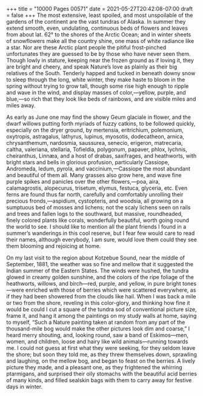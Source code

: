 +++
title = "10000 Pages 00571"
date = 2021-05-27T20:42:08-07:00
draft = false
+++
The most extensive, least spoiled, and most unspoilable of the gardens of the continent are the vast tundras of Alaska. In summer they extend smooth, even, undulating, continuous beds of flowers and leaves from about lat. 62° to the shores of the Arctic Ocean; and in winter sheets of snowflowers make all the country shine, one mass of white radiance like a star. Nor are these Arctic plant people the pitiful frost-pinched unfortunates they are guessed to be by those who have never seen them. Though lowly in stature, keeping near the frozen ground as if loving it, they are bright and cheery, and speak Nature’s love as plainly as their big relatives of the South. Tenderly happed and tucked in beneath downy snow to sleep through the long, white winter, they make haste to bloom in the spring without trying to grow tall, though some rise high enough to ripple and wave in the wind, and display masses of color,—yellow, purple, and blue,—so rich that they look like beds of rainbows, and are visible miles and miles away.

As early as June one may find the showy Geum glaciale in flower, and the dwarf willows putting forth myriads of fuzzy catkins, to be followed quickly, especially on the dryer ground, by mertensia, eritrichium, polemonium, oxytropis, astragalus, lathyrus, lupinus, myosotis, dodecatheon, arnica, chrysanthemum, nardosmia, saussurea, senecio, erigeron, matrecaria, caltha, valeriana, stellaria, Tofieldia, polygonum, papaver, phlox, lychnis, cheiranthus, Linnæa, and a host of drabas, saxifrages, and heathworts, with bright stars and bells in glorious profusion, particularly Cassiope, Andromeda, ledum, pyrola, and vaccinium,—Cassiope the most abundant and beautiful of them all. Many grasses also grow here, and wave fine purple spikes and panicles over the other flowers,—poa, aira, calamagrostis, alopecurus, trisetum, elymus, festuca, glyceria, etc. Even ferns are found thus far north, carefully and comfortably unrolling their precious fronds,—aspidium, cystopteris, and woodsia, all growing on a sumptuous bed of mosses and lichens; not the scaly lichens seen on rails and trees and fallen logs to the southward, but massive, roundheaded, finely colored plants like corals, wonderfully beautiful, worth going round the world to see. I should like to mention all the plant friends I found in a summer’s wanderings in this cool reserve, but I fear few would care to read their names, although everybody, I am sure, would love them could they see them blooming and rejoicing at home.

On my last visit to the region about Kotzebue Sound, near the middle of September, 1881, the weather was so fine and mellow that it suggested the Indian summer of the Eastern States. The winds were hushed, the tundra glowed in creamy golden sunshine, and the colors of the ripe foliage of the heathworts, willows, and birch—red, purple, and yellow, in pure bright tones—were enriched with those of berries which were scattered everywhere, as if they had been showered from the clouds like hail. When I was back a mile or two from the shore, reveling in this color-glory, and thinking how fine it would be could I cut a square of the tundra sod of conventional picture size, frame it, and hang it among the paintings on my study walls at home, saying to myself, “Such a Nature painting taken at random from any part of the thousand-mile bog would make the other pictures look dim and coarse,” I heard merry shouting, and, looking round, saw a band of Eskimos—men, women, and children, loose and hairy like wild animals—running towards me. I could not guess at first what they were seeking, for they seldom leave the shore; but soon they told me, as they threw themselves down, sprawling and laughing, on the mellow bog, and began to feast on the berries. A lively picture they made, and a pleasant one, as they frightened the whirring ptarmigans, and surprised their oily stomachs with the beautiful acid berries of many kinds, and filled sealskin bags with them to carry away for festive days in winter.

